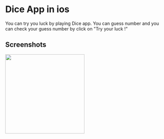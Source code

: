 #  Dice App in ios 

You can try you luck by playing Dice app. You can guess number and you can check your guess number by click on "Try your luck !"

## Screenshots

<img src="https://i.ibb.co/NyP4mWH/img1.png" width="250px" aly="App Screenshot"/>

